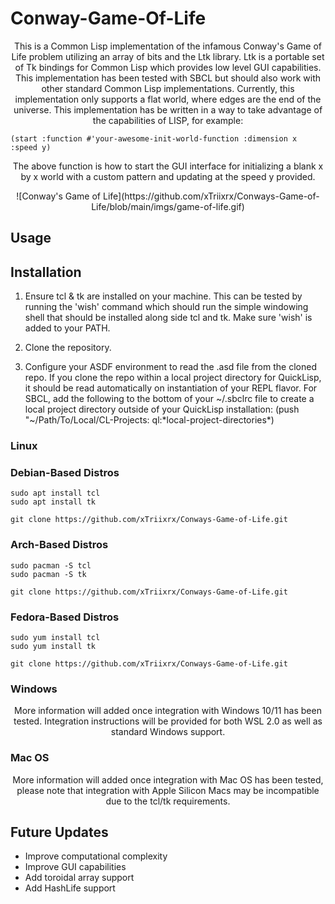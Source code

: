 # Conway-Game-Of-Life

<p align="center">
This is a Common Lisp implementation of the infamous Conway's Game of Life problem utilizing an array of bits and the Ltk library. Ltk is a portable set of Tk bindings for Common Lisp which provides low level GUI capabilities. This implementation has been tested with SBCL but should also work with other standard Common Lisp implementations. Currently, this implementation only supports a flat world, where edges are the end of the universe. This implementation has be written in a way to take advantage of the capabilities of LISP, for example:
</p>

```
(start :function #'your-awesome-init-world-function :dimension x :speed y)
```

<p align="center">
The above function is how to start the GUI interface for initializing a blank x by x world with a custom pattern and updating at the speed y provided. 
</p>

<p align="center">
![Conway's Game of Life](https://github.com/xTriixrx/Conways-Game-of-Life/blob/main/imgs/game-of-life.gif)
</p>

## Usage

<p align="center">
</p>

## Installation

1. Ensure tcl & tk are installed on your machine. This can be tested by running the 'wish' command which should run the simple windowing shell that should be installed along side tcl and tk. Make sure 'wish' is added to your PATH.

2. Clone the repository.

3. Configure your ASDF environment to read the .asd file from the cloned repo. If you clone the repo within a local project directory for QuickLisp, it should be read automatically on instantiation of your REPL flavor. For SBCL, add the following to the bottom of your ~/.sbclrc file to create a local project directory outside of your QuickLisp installation: (push "~/Path/To/Local/CL-Projects: ql:\*local-project-directories\*)


### Linux

### Debian-Based Distros

```
sudo apt install tcl
sudo apt install tk
```

```
git clone https://github.com/xTriixrx/Conways-Game-of-Life.git
```

### Arch-Based Distros

```
sudo pacman -S tcl
sudo pacman -S tk
```

```
git clone https://github.com/xTriixrx/Conways-Game-of-Life.git
```

### Fedora-Based Distros

```
sudo yum install tcl
sudo yum install tk
```

```
git clone https://github.com/xTriixrx/Conways-Game-of-Life.git
```

### Windows

<p align="center">
More information will added once integration with Windows 10/11 has been tested. Integration instructions will be provided for both WSL 2.0 as well as standard Windows support.
</p>

### Mac OS

<p align="center">
More information will added once integration with Mac OS has been tested, please note that integration with Apple Silicon Macs may be incompatible due to the tcl/tk requirements.
</p>

## Future Updates

* Improve computational complexity
* Improve GUI capabilities
* Add toroidal array support
* Add HashLife support